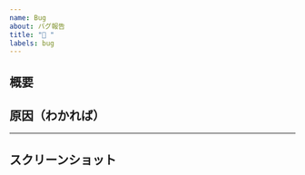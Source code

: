 ```yaml
---
name: Bug
about: バグ報告
title: "🐞 "
labels: bug
---
```


## 概要

<!-- どのようなバグか簡単に説明してください（例: どの画面で、どんな操作をしたときに、どのような問題が発生したか） -->

## 原因（わかれば）

<!-- バグの原因がわかる場合は記載してください（例: 特定のボタンを押すとエラーが発生する等） -->

---

## スクリーンショット

<!-- 必要に応じてスクリーンショットやエラーメッセージを貼り付けてください -->
